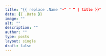 ```yaml
---
title: "{{ replace .Name "-" " " | title }}"
date: {{ .Date }}
image: ""
alt: ""
description: ""
author: ""
type: posts
layout: single
draft: false
---
```

